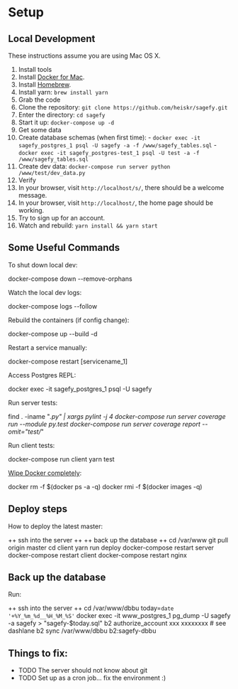 Setup
=====

Local Development
-----------------

These instructions assume you are using Mac OS X.

1. Install tools
  1. Install [Docker for Mac](https://www.docker.com/docker-mac).
  2. Install [Homebrew](https://brew.sh/).
  3. Install yarn: `brew install yarn`
2. Grab the code
  1. Clone the repository: `git clone https://github.com/heiskr/sagefy.git`
  2. Enter the directory: `cd sagefy`
3. Start it up: `docker-compose up -d`
4. Get some data
  1. Create database schemas (when first time):
    - `docker exec -it sagefy_postgres_1 psql -U sagefy -a -f /www/sagefy_tables.sql`
    - `docker exec -it sagefy_postgres-test_1 psql -U test -a -f /www/sagefy_tables.sql`
  2. Create dev data: `docker-compose run server python /www/test/dev_data.py`
5. Verify
  1. In your browser, visit `http://localhost/s/`, there should be a welcome message.
  2. In your browser, visit `http://localhost/`, the home page should be working.
  3. Try to sign up for an account.
6. Watch and rebuild: `yarn install && yarn start`

Some Useful Commands
--------------------

To shut down local dev:

  docker-compose down --remove-orphans

Watch the local dev logs:

  docker-compose logs --follow

Rebuild the containers (if config change):

  docker-compose up --build -d

Restart a service manually:

  docker-compose restart [servicename_1]

Access Postgres REPL:

  docker exec -it sagefy_postgres_1 psql -U sagefy

Run server tests:

  find . -iname "*.py" | xargs pylint -j 4
  docker-compose run server coverage run --module py.test
  docker-compose run server coverage report --omit="test/*"

Run client tests:

  docker-compose run client yarn test

[Wipe Docker completely](http://bit.ly/2xrbmWb):

  docker rm -f $(docker ps -a -q)
  docker rmi -f $(docker images -q)

Deploy steps
------------

How to deploy the latest master:

  ++ ssh into the server ++
  ++ back up the database ++
  cd /var/www
  git pull origin master
  cd client
  yarn run deploy
  docker-compose restart server
  docker-compose restart client
  docker-compose restart nginx

Back up the database
--------------------

Run:

  ++ ssh into the server ++
  cd /var/www/dbbu
  today=`date '+%Y_%m_%d__%H_%M_%S'`
  docker exec -it www_postgres_1 pg_dump -U sagefy -a sagefy > "sagefy-$today.sql"
  b2 authorize_account xxx xxxxxxxx  # see dashlane
  b2 sync /var/www/dbbu b2:sagefy-dbbu

Things to fix:
--------------

- TODO The server should not know about git
- TODO Set up as a cron job... fix the environment :)
